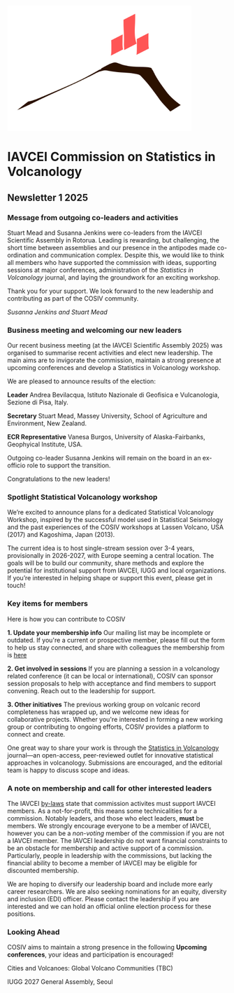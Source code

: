 ![COSIV logo](logo.png)
# IAVCEI Commission on Statistics in Volcanology
## Newsletter 1 2025
### Message from outgoing co-leaders and activities
Stuart Mead and Susanna Jenkins were co-leaders from the IAVCEI Scientific Assembly in Rotorua. Leading is rewarding, but challenging, the short time between assemblies and our presence in the antipodes made co-ordination and communication complex. Despite this, we would like to think all members who have supported the commission with ideas, supporting sessions at major conferences, administration of the *Statistics in Volcanology* journal, and laying the groundwork for an exciting workshop.

Thank you for your support. We look forward to the new leadership and contributing as part of the COSIV community.

*Susanna Jenkins and Stuart Mead*

### Business meeting and welcoming our new leaders
Our recent business meeting (at the IAVCEI Scientific Assembly 2025) was organised to summarise recent activities and elect new leadership. The main aims are to invigorate the commission, maintain a strong presence at upcoming conferences and develop a Statistics in Volcanology workshop.

We are pleased to announce results of the election:

**Leader** Andrea Bevilacqua, Istituto Nazionale di Geofisica e Vulcanologia, Sezione di Pisa, Italy.

**Secretary** Stuart Mead, Massey University, School of Agriculture and Environment, New Zealand.

**ECR Representative** Vanesa Burgos, University of Alaska-Fairbanks, Geophyical Institute, USA.

Outgoing co-leader Susanna Jenkins will remain on the board in an ex-officio role to support the transition.

Congratulations to the new leaders!

### Spotlight Statistical Volcanology workshop

We’re excited to announce plans for a dedicated Statistical Volcanology Workshop, inspired by the successful model used in Statistical Seismology and the past experiences of the COSIV workshops at Lassen Volcano, USA (2017) and Kagoshima, Japan (2013).

The current idea is to host single-stream session over 3-4 years, provisionally in 2026-2027, with Europe seeming a central location. The goals will be to build our community, share methods and explore the potential for institutional support from IAVCEI, IUGG and local organizations. If you’re interested in helping shape or support this event, please get in touch!

### Key items for members
Here is how you can contribute to COSIV

**1. Update your membership info**
Our mailing list may be incomplete or outdated. If you're a current or prospective member, please fill out the form to help us stay connected, and share with colleagues the membership from is [here](https://forms.gle/zw3BxyJSuV8w5NPS7)

**2. Get involved in sessions**
If you are planning a session in a volcanology related conference (it can be local or international), COSIV can sponsor session proposals to help with acceptance and find members to support convening. Reach out to the leadership for support.

**3. Other initiatives**
The previous working group on volcanic record completeness has wrapped up, and we welcome new ideas for collaborative projects. Whether you're interested in forming a new working group or contributing to ongoing efforts, COSIV provides a platform to connect and create.

One great way to share your work is through the [Statistics in Volcanology](https://digitalcommons.usf.edu/siv) journal—an open-access, peer-reviewed outlet for innovative statistical approaches in volcanology. Submissions are encouraged, and the editorial team is happy to discuss scope and ideas.

### A note on membership and call for other interested leaders
The IAVCEI [by-laws](https://www.iavceivolcano.org/statutes-and-by-laws/) state that commission activites must support IAVCEI members. As a not-for-profit, this means some technicalities for a commission. Notably leaders, and those who elect leaders, **must** be members. We strongly encourage everyone to be a member of IAVCEI, however you can be a *non-voting* member of the commission if you are not a IAVCEI member. The IAVCEI leadership do not want financial constraints to be an obstacle for membership and active support of a commission. Particularly, people in leadership with the commissions, but lacking the financial ability to become a member of IAVCEI may be eligible for discounted membership.

We are hoping to diversify our leadership board and include more early career researchers. We are also seeking nominations for an equity, diversity and inclusion (EDI) officer. Please contact the leadership if you are interested and we can hold an official online election process for these positions.

### Looking Ahead
COSIV aims to maintain a strong presence in the following **Upcoming conferences**, your ideas and participation is encouraged!

Cities and Volcanoes: Global Volcano Communities (TBC)

IUGG 2027 General Assembly, Seoul
